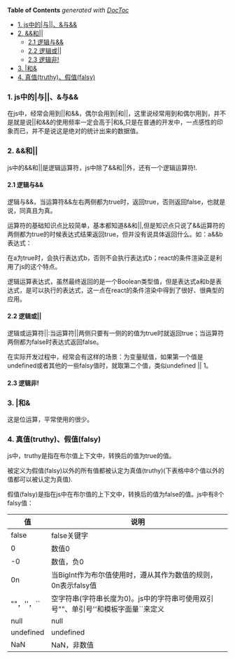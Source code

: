 <!-- START doctoc generated TOC please keep comment here to allow auto update -->
<!-- DON'T EDIT THIS SECTION, INSTEAD RE-RUN doctoc TO UPDATE -->
**Table of Contents**  *generated with [DocToc](https://github.com/thlorenz/doctoc)*

- [1. js中的|与||、&与&&](#1-js%E4%B8%AD%E7%9A%84%E4%B8%8E%E4%B8%8E)
- [2. &&和||](#2-%E5%92%8C)
  - [2.1 逻辑与&&](#21-%E9%80%BB%E8%BE%91%E4%B8%8E)
  - [2.2 逻辑或||](#22-%E9%80%BB%E8%BE%91%E6%88%96)
  - [2.3 逻辑非!](#23-%E9%80%BB%E8%BE%91%E9%9D%9E)
- [3. |和&](#3-%E5%92%8C)
- [4. 真值(truthy)、假值(falsy)](#4-%E7%9C%9F%E5%80%BCtruthy%E5%81%87%E5%80%BCfalsy)

<!-- END doctoc generated TOC please keep comment here to allow auto update -->

### 1. js中的|与||、&与&&

在js中，经常会用到||和&&，偶尔会用到|和||，这里说经常用到和偶尔用到，并不是就是说||和&&的使用频率一定会高于|和&,只是在普通的开发中，一点感性的印象而已，并不是说这是绝对的统计出来的数据值。

### 2. &&和||

js中的&&和||是逻辑运算符，js中除了&&和||外，还有一个逻辑运算符!.

#### 2.1 逻辑与&&

逻辑与&&，当运算符&&左右两侧都为true时，返回true，否则返回false，也就是说，同真且为真。

运算符的基础知识点比较简单，基本都知道&&和||,但是知识点只说了&&运算符的两侧都为true的时候表达式结果返回true，但并没有说具体返回什么。如：a&&b表达式：

在a为true时，会执行表达式b，否则不会执行表达式b；react的条件渲染正是利用了js的这个特点。

逻辑运算表达式，虽然最终返回的是一个Boolean类型值，但是表达式a和b是表达式，是可以执行的表达式，这一点在react的条件渲染中得到了很好、很典型的应用。

#### 2.2 逻辑或||

逻辑或运算符||:当运算符||两侧只要有一侧的的值为true时就返回true；当运算符两侧都为false时表达式返回false。

在实际开发过程中，经常会有这样的场景：为变量赋值，如果第一个值是undefined或者其他的一些falsy值时，就取第二个值，类似undefined || 1。

#### 2.3 逻辑非!

### 3. |和&

这是位运算，平常使用的很少。

### 4. 真值(truthy)、假值(falsy)

js中，truthy是指在布尔值上下文中，转换后的值为true的值。

被定义为假值(falsy)以外的所有值都被认定为真值(truthy)(下表格中8个值以外的值都可以被认定为真值).

假值(falsy)是指在js中在布尔值的上下文中，转换后的值为false的值。js中有8个falsy值：

| 值         | 说明                                                         |
| ---------- | ------------------------------------------------------------ |
| false      | false关键字                                                  |
| 0          | 数值0                                                        |
| -0         | 数值，负0                                                    |
| 0n         | 当BigInt作为布尔值使用时，遵从其作为数值的规则，0n表示falsy值 |
| ""，''，`` | 空字符串(字符串长度为0)。js中的字符串可使用双引号""、单引号''和模板字面量``来定义 |
| null       | null                                                         |
| undefined  | undefined                                                    |
| NaN        | NaN，非数值                                                  |

